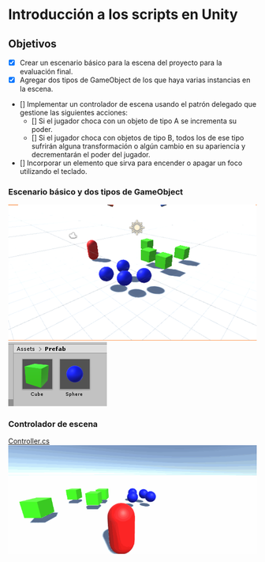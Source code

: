 # Introducción a los scripts en Unity

## Objetivos

- [x] Crear un escenario básico para la escena del proyecto para la evaluación final.
- [x] Agregar dos tipos de GameObject de los que haya varias instancias en la escena.
- [] Implementar un controlador de escena usando el patrón delegado que gestione las siguientes acciones:
  *  [] Si el jugador choca con un objeto de tipo A se incrementa su poder.
  *  [] Si el jugador choca con objetos de tipo B, todos los de ese tipo sufrirán alguna transformación o algún cambio en su apariencia y decrementarán el poder del jugador.
- [] Incorporar un elemento que sirva para encender o apagar un foco utilizando el teclado.


### Escenario básico y dos tipos de GameObject

![](img/escenario.png)
![](img/prefab.png)

### Controlador de escena

[Controller.cs](script/Controller.cs)
![](img/controller.gif)